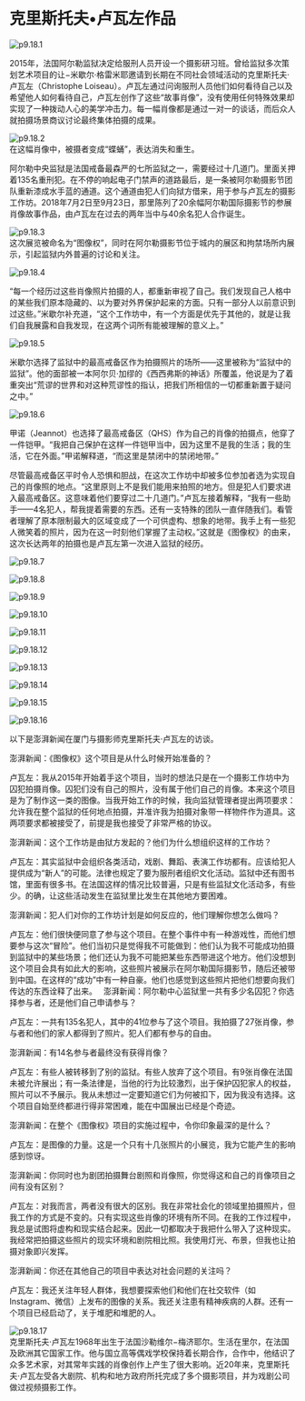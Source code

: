 # 克里斯托夫•卢瓦左作品

![p9.18.1](/images/9.18.1.jpg)

2015年，法国阿尔勒监狱决定给服刑人员开设一个摄影研习班。曾给监狱多次策划艺术项目的让−米歇尔·格雷米耶邀请到长期在不同社会领域活动的克里斯托夫·卢瓦左（Christophe Loiseau）。卢瓦左通过问询服刑人员他们如何看待自己以及希望他人如何看待自己，卢瓦左创作了这些“故事肖像”，没有使用任何特殊效果却实现了一种拨动人心的美学冲击力。每一幅肖像都是通过一对一的谈话，而后众人就拍摄场景商议讨论最终集体拍摄的成果。

![p9.18.2](/images/9.18.2.jpg)  
在这幅肖像中，被摄者变成“蝶蛹”，表达消失和重生。

阿尔勒中央监狱是法国戒备最森严的七所监狱之一，需要经过十几道门。里面关押着135名重刑犯。在不停的响起电子门禁声的道路最后，是一条被阿尔勒摄影节团队重新漆成水手蓝的通道。这个通道由犯人们向狱方借来，用于参与卢瓦左的摄影工作坊。2018年7月2日至9月23日，那里陈列了20余幅阿尔勒国际摄影节的参展肖像故事作品，由卢瓦左在过去的两年当中与40余名犯人合作诞生。

![p9.18.3](/images/9.18.3.jpg)  
这次展览被命名为“图像权”，同时在阿尔勒摄影节位于城内的展区和拘禁场所内展示，引起监狱内外普遍的讨论和关注。

![p9.18.4](/images/9.18.4.jpg)

“每一个经历过这些肖像照片拍摄的人，都重新审视了自己。我们发现自己人格中的某些我们原本隐藏的、以为要对外界保护起来的方面。只有一部分人以前意识到过这些。”米歇尔补充道，“这个工作坊中，有一个方面是优先于其他的，就是让我们自我展露和自我发现，在这两个词所有能被理解的意义上。”

![p9.18.5](/images/9.18.5.jpg)

米歇尔选择了监狱中的最高戒备区作为拍摄照片的场所——这里被称为“监狱中的监狱”。他的面部被一本阿尔贝·加缪的《西西弗斯的神话》所覆盖，他说是为了着重突出“荒谬的世界和对这种荒谬性的指认，把我们所相信的一切都重新置于疑问之中。”

![p9.18.6](/images/9.18.6.jpg)

甲诺（Jeannot）也选择了最高戒备区（QHS）作为自己的肖像的拍摄点，他穿了一件铠甲。“我把自己保护在这样一件铠甲当中，因为这里不是我的生活；我的生活，它在外面。”甲诺解释道，“而这里是禁闭中的禁闭地带。”

尽管最高戒备区平时令人恐惧和胆战，在这次工作坊中却被多位参加者选为实现自己的肖像照的地点。“这里原则上不是我们能用来拍照的地方。但是犯人们要求进入最高戒备区。这意味着他们要穿过二十几道门。”卢瓦左接着解释，“我有一些助手——4名犯人，帮我提着需要的东西。还有一支特殊的团队一直伴随我们。看管者理解了原本限制最大的区域变成了一个可供虚构、想象的地带。我手上有一些犯人微笑着的照片，因为在这一时刻他们掌握了主动权。”这就是《图像权》的由来，这次长达两年的拍摄也是卢瓦左第一次进入监狱的经历。

![p9.18.7](/images/9.18.7.jpg)

![p9.18.8](/images/9.18.8.jpg)

![p9.18.9](/images/9.18.9.jpg)

![p9.18.10](/images/9.18.10.jpg)

![p9.18.11](/images/9.18.11.jpg)

![p9.18.12](/images/9.18.12.png)

![p9.18.13](/images/9.18.13.png)

![p9.18.14](/images/9.18.14.png)

![p9.18.15](/images/9.18.15.png)

![p9.18.16](/images/9.18.16.png)

以下是澎湃新闻在厦门与摄影师克里斯托夫·卢瓦左的访谈。

澎湃新闻：《图像权》这个项目是从什么时候开始准备的？

卢瓦左：我从2015年开始着手这个项目，当时的想法只是在一个摄影工作坊中为囚犯拍摄肖像。囚犯们没有自己的照片，没有属于他们自己的肖像。本来这个项目是为了制作这一类的图像。当我开始工作的时候，我向监狱管理者提出两项要求：允许我在整个监狱的任何地点拍摄，并准许我为拍摄对象带一样物件作为道具。这两项要求都被接受了，前提是我也接受了非常严格的协议。

澎湃新闻：这个工作坊是由狱方发起的？他们为什么想组织这样的工作坊？

卢瓦左：其实监狱中会组织各类活动，戏剧、舞蹈、表演工作坊都有。应该给犯人提供成为“新人”的可能。法律也规定了要为服刑者组织文化活动。监狱中还有图书馆，里面有很多书。在法国这样的情况比较普遍，只是有些监狱文化活动多，有些少。的确，让这些活动发生在监狱里比发生在其他地方要困难。

澎湃新闻：犯人们对你的工作坊计划是如何反应的，他们理解你想怎么做吗？

卢瓦左：他们很快便同意了参与这个项目。在整个事件中有一种游戏性，而他们想要参与这次“冒险”。他们当初只是觉得我不可能做到：他们认为我不可能成功拍摄到监狱中的某些场景；他们还认为我不可能把某些东西带进这个地方。他们没想到这个项目会具有如此大的影响，这些照片被展示在阿尔勒国际摄影节，随后还被带到中国。在这样的“成功”中有一种自豪。他们也感觉到这些照片把他们想要向我们传达的东西诠释了出来。
 
澎湃新闻：阿尔勒中心监狱里一共有多少名囚犯？你选择参与者，还是他们自己申请参与？

卢瓦左：一共有135名犯人，其中的41位参与了这个项目。我拍摄了27张肖像，参与者和他们的家人都得到了照片。犯人们都有参与的自由。

澎湃新闻：有14名参与者最终没有获得肖像？

卢瓦左：有些人被转移到了别的监狱。有些人放弃了这个项目。有9张肖像在法国未被允许展出；有一条法律是，当他的行为比较激烈，出于保护囚犯家人的权益，照片可以不予展示。我从未想过一定要知道它们为何被扣下，因为我没有选择。这个项目自始至终都进行得非常困难，能在中国展出已经是个奇迹。

澎湃新闻：在整个《图像权》项目的实施过程中，令你印象最深的是什么？

卢瓦左：是图像的力量。这是一个只有十几张照片的小展览，我为它能产生的影响感到惊讶。

澎湃新闻：你同时也为剧团拍摄舞台剧照和肖像照，你觉得这和自己的肖像项目之间有没有区别？

卢瓦左：对我而言，两者没有很大的区别。我在非常社会化的领域里拍摄照片，但我工作的方式是不变的。只有实现这些肖像的环境有所不同。在我的工作过程中，我总是试图将虚构和现实结合起来。因此一切都取决于我把什么带入了这种现实。我经常把拍摄这些照片的现实环境和剧院相比照。我使用灯光、布景，但我也让拍摄对象即兴发挥。

澎湃新闻：你还在其他自己的项目中表达对社会问题的关注吗？

卢瓦左：我还关注年轻人群体，我想要探索他们和他们在社交软件（如Instagram、微信）上发布的图像的关系。我还关注患有精神疾病的人群。还有一个项目已经启动了，关于堆肥和堆肥的人。

![p9.18.17](/images/9.18.17.jpg)  
克里斯托夫·卢瓦左1968年出生于法国沙勒维尔−梅济耶尔。生活在里尔，在法国及欧洲其它国家工作。他与国立高等偶戏学校保持着长期合作，合作中，他结识了众多艺术家，对其常年实践的肖像创作上产生了很大影响。近20年来，克里斯托夫·卢瓦左受各大剧院、机构和地方政府所托完成了多个摄影项目，并为戏剧公司做过视频摄影工作。
